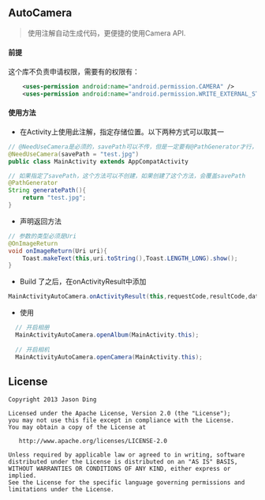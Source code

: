 ## AutoCamera
> 使用注解自动生成代码，更便捷的使用Camera API.

#### 前提
这个库不负责申请权限，需要有的权限有：

```xml
    <uses-permission android:name="android.permission.CAMERA" />
    <uses-permission android:name="android.permission.WRITE_EXTERNAL_STORAGE" />
```

#### 使用方法

* 在Activity上使用此注解，指定存储位置。以下两种方式可以取其一

```java
// @NeedUseCamera是必须的，savePath可以不传，但是一定要有@PathGenerator才行，默认needCrop为fales，即关闭截图
@NeedUseCamera(savePath = "test.jpg")
public class MainActivity extends AppCompatActivity

// 如果指定了savePath，这个方法可以不创建，如果创建了这个方法，会覆盖savePath
@PathGenerator
String generatePath(){
    return "test.jpg";
}

```

* 声明返回方法
    
```java
// 参数的类型必须是Uri
@OnImageReturn
void onImageReturn(Uri uri){
    Toast.makeText(this,uri.toString(),Toast.LENGTH_LONG).show();
}
```

* Build 了之后，在onActivityResult中添加

```java
MainActivityAutoCamera.onActivityResult(this,requestCode,resultCode,data);
```

* 使用

```java
  // 开启相册
  MainActivityAutoCamera.openAlbum(MainActivity.this);
  
  // 开启相机
  MainActivityAutoCamera.openCamera(MainActivity.this);
```



License
-------

    Copyright 2013 Jason Ding

    Licensed under the Apache License, Version 2.0 (the "License");
    you may not use this file except in compliance with the License.
    You may obtain a copy of the License at

       http://www.apache.org/licenses/LICENSE-2.0

    Unless required by applicable law or agreed to in writing, software
    distributed under the License is distributed on an "AS IS" BASIS,
    WITHOUT WARRANTIES OR CONDITIONS OF ANY KIND, either express or implied.
    See the License for the specific language governing permissions and
    limitations under the License.

